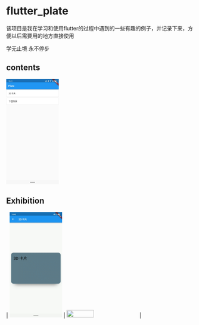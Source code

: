 # flutter_plate

该项目是我在学习和使用flutter的过程中遇到的一些有趣的例子，并记录下来，方便以后需要用的地方直接使用

学无止境 永不停步

## contents

<img width="28%" height="28%" src="https://raw.githubusercontent.com/zhou-Flutter/flutter_plate/master/assets/plate.jpg"/>

## Exhibition

  |  <img width="28%" height="28%" src="https://github.com/zhou-Flutter/flutter_plate/blob/master/assets/3D_Card.gif?raw=true"/>  | <img width="38%" height="38%" src=""/>     |

